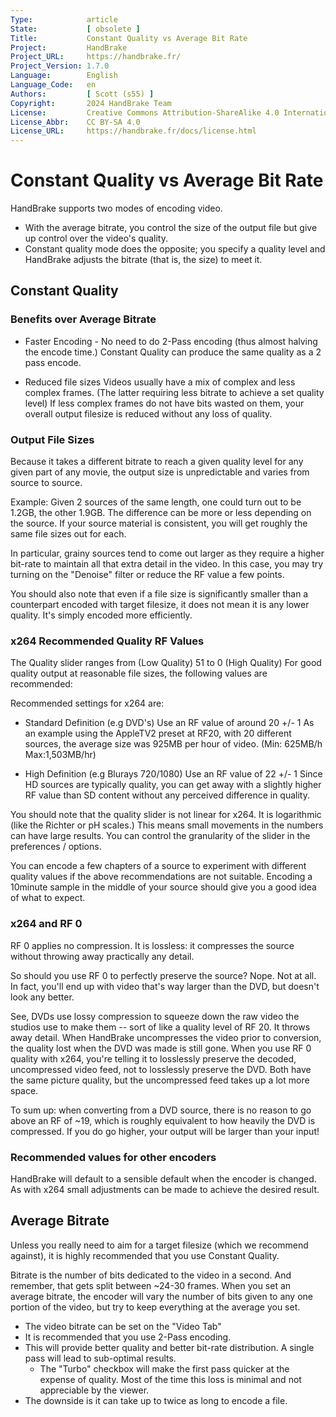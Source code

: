 ```yaml
---
Type:            article
State:           [ obsolete ]
Title:           Constant Quality vs Average Bit Rate
Project:         HandBrake
Project_URL:     https://handbrake.fr/
Project_Version: 1.7.0
Language:        English
Language_Code:   en
Authors:         [ Scott (s55) ]
Copyright:       2024 HandBrake Team
License:         Creative Commons Attribution-ShareAlike 4.0 International
License_Abbr:    CC BY-SA 4.0
License_URL:     https://handbrake.fr/docs/license.html
---
```


Constant Quality vs Average Bit Rate
====================================

HandBrake supports two modes of encoding video.

-   With the average bitrate, you control the size of the output file but give
    up control over the video's quality.
-   Constant quality mode does the opposite; you specify a quality level and
    HandBrake adjusts the bitrate (that is, the size) to meet it.

## Constant Quality

### Benefits over Average Bitrate

-   Faster Encoding - No need to do 2-Pass encoding (thus almost halving the
    encode time.) Constant Quality can produce the same quality as a 2 pass
    encode.

-   Reduced file sizes Videos usually have a mix of complex and less complex
    frames. (The latter requiring less bitrate to achieve a set quality level)
    If less complex frames do not have bits wasted on them, your overall output
    filesize is reduced without any loss of quality.

### Output File Sizes

Because it takes a different bitrate to reach a given quality level for any
given part of any movie, the output size is unpredictable and varies from source
to source.

Example: Given 2 sources of the same length, one could turn out to be 1.2GB, the
other 1.9GB. The difference can be more or less depending on the source. If your
source material is consistent, you will get roughly the same file sizes out for
each.

In particular, grainy sources tend to come out larger as they require a higher
bit-rate to maintain all that extra detail in the video. In this case, you may
try turning on the "Denoise" filter or reduce the RF value a few points.

You should also note that even if a file size is significantly smaller than a
counterpart encoded with target filesize, it does not mean it is any lower
quality. It's simply encoded more efficiently.

### x264 Recommended Quality RF Values

The Quality slider ranges from (Low Quality) 51 to 0 (High Quality) For good
quality output at reasonable file sizes, the following values are recommended:

Recommended settings for x264 are:

-   Standard Definition (e.g DVD's) Use an RF value of around 20 +/- 1 As an
    example using the AppleTV2 preset at RF20, with 20 different sources, the
    average size was 925MB per hour of video. (Min: 625MB/h Max:1,503MB/hr)

-   High Definition (e.g Blurays 720/1080) Use an RF value of 22 +/- 1 Since HD
    sources are typically quality, you can get away with a slightly higher RF
    value than SD content without any perceived difference in quality.

You should note that the quality slider is not linear for x264. It is
logarithmic (like the Richter or pH scales.) This means small movements in the
numbers can have large results. You can control the granularity of the slider in
the preferences / options.

You can encode a few chapters of a source to experiment with different quality
values if the above recommendations are not suitable. Encoding a 10minute sample
in the middle of your source should give you a good idea of what to expect.

### x264 and RF 0

RF 0 applies no compression. It is lossless: it compresses the source without
throwing away practically any detail.

So should you use RF 0 to perfectly preserve the source? Nope. Not at all. In
fact, you'll end up with video that's way larger than the DVD, but doesn't look
any better.

See, DVDs use lossy compression to squeeze down the raw video the studios use to
make them -- sort of like a quality level of RF 20. It throws away detail. When
HandBrake uncompresses the video prior to conversion, the quality lost when the
DVD was made is still gone. When you use RF 0 quality with x264, you're telling
it to losslessly preserve the decoded, uncompressed video feed, not to
losslessly preserve the DVD. Both have the same picture quality, but the
uncompressed feed takes up a lot more space.

To sum up: when converting from a DVD source, there is no reason to go above an
RF of \~19, which is roughly equivalent to how heavily the DVD is compressed. If
you do go higher, your output will be larger than your input!

### Recommended values for other encoders

HandBrake will default to a sensible default when the encoder is changed.  As with x264
small adjustments can be made to achieve the desired result. 

## Average Bitrate

Unless you really need to aim for a target filesize (which we recommend
against), it is highly recommended that you use Constant Quality.

Bitrate is the number of bits dedicated to the video in a second. And remember,
that gets split between \~24-30 frames. When you set an average bitrate, the
encoder will vary the number of bits given to any one portion of the video, but
try to keep everything at the average you set.

-   The video bitrate can be set on the "Video Tab"
-   It is recommended that you use 2-Pass encoding.
-   This will provide better quality and better bit-rate distribution. A single
    pass will lead to sub-optimal results.
    -   The "Turbo" checkbox will make the first pass quicker at the expense of
        quality. Most of the time this loss is minimal and not appreciable by
        the viewer.
-   The downside is it can take up to twice as long to encode a file.
